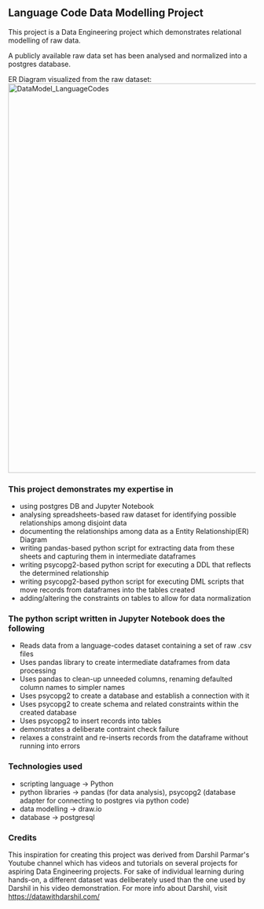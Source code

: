 ## Language Code Data Modelling Project

This project is a Data Engineering project which demonstrates relational modelling of raw data.

A publicly available raw data set has been analysed and normalized into a postgres database.


ER Diagram visualized from the raw dataset:
<img width="791" alt="DataModel_LanguageCodes" src="https://github.com/coder-gagan/language-codes-modelling/assets/141386400/77e673a1-f068-465c-8094-f9e4fc650cea">


### This project demonstrates my expertise in
- using postgres DB and Jupyter Notebook
- analysing spreadsheets-based raw dataset for identifying possible relationships among disjoint data
- documenting the relationships among data as a Entity Relationship(ER) Diagram
- writing pandas-based python script for extracting data from these sheets and capturing them in intermediate dataframes
- writing psycopg2-based python script for executing a DDL that reflects the determined relationship
- writing psycopg2-based python script for executing DML scripts that move records from dataframes into the tables created
- adding/altering the constraints on tables to allow for data normalization


### The python script written in Jupyter Notebook does the following
- Reads data from a language-codes dataset containing a set of raw .csv files
- Uses pandas library to create intermediate dataframes from data processing
- Uses pandas to clean-up unneeded columns, renaming defaulted column names to simpler names
- Uses psycopg2 to create a database and establish a connection with it
- Uses psycopg2 to create schema and related constraints within the created database
- Uses psycopg2 to insert records into tables
- demonstrates a deliberate contraint check failure
- relaxes a constraint and re-inserts records from the dataframe without running into errors


### Technologies used
- scripting language -> Python
- python libraries -> pandas (for data analysis), psycopg2 (database adapter for connecting to postgres via python code)
- data modelling -> draw.io
- database -> postgresql


### Credits
This inspiration for creating this project was derived from Darshil Parmar's Youtube channel which has videos and tutorials on several projects for aspiring Data Engineering projects. For sake of individual learning during hands-on, a different dataset was deliberately used than the one used by Darshil in his video demonstration. For more info about Darshil, visit https://datawithdarshil.com/
